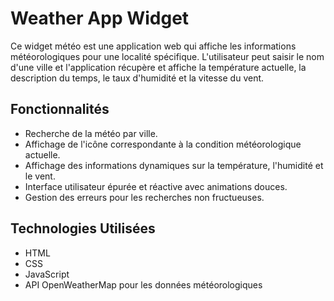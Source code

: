 # Weather App Widget

Ce widget météo est une application web qui affiche les informations météorologiques pour une localité spécifique. 
L'utilisateur peut saisir le nom d'une ville et l'application récupère et affiche la température actuelle, la description du temps, le taux d'humidité et la vitesse du vent.

## Fonctionnalités

- Recherche de la météo par ville.
- Affichage de l'icône correspondante à la condition météorologique actuelle.
- Affichage des informations dynamiques sur la température, l'humidité et le vent.
- Interface utilisateur épurée et réactive avec animations douces.
- Gestion des erreurs pour les recherches non fructueuses.

## Technologies Utilisées

- HTML
- CSS
- JavaScript
- API OpenWeatherMap pour les données météorologiques

